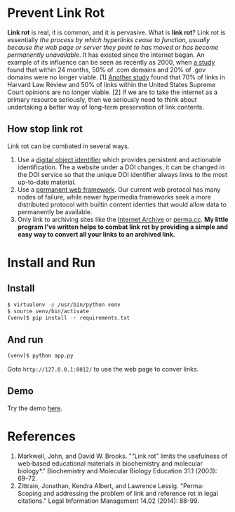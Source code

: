 # Prevent Link Rot

**Link rot** is real, it is common, and it is pervasive. What is **link rot**? Link rot is essentially *the process by which hyperlinks cease to function, usually because the web page or server they point to has moved or has become permanently unavailable*. It has existed since the internet began. An example of its influence can be seen as recently as 2000, when [a study](http://dx.doi.org/10.1002/bmb.2003.494031010165) found that within 24 months, 50% of .com domains and 20% of .gov domains were no longer viable. [1] [Another study](http://dx.doi.org/10.1017/S1472669614000255) found that 70% of links in Harvard Law Review and 50% of links within the United States Supreme Court opinions are no longer viable. [2] If we are to take the internet as a primary resource seriously, then we seriously need to think about undertaking a better way of long-term preservation of link contents.

## How stop link rot

Link rot can be combated in several ways.

1. Use a [digital object identifier](http://www.doi.org/) which provides persistent and actionable identification. The a website under a DOI changes, it can be changed in the DOI service so that the unique DOI identifier always links to the most up-to-date material.
2. Use a [permanent web framework](http://ipfs.io/). Our current web protocol has many nodes of failure, while newer hypermedia frameworks seek a more distributed protocol with builtin content identies that would allow data to permanently be available.
3. Only link to archiving sites like the [Internet Archive](https://archive.org/web/) or [perma.cc](https://perma.cc/). **My little program I've written helps to combat link rot by providing a simple and easy way to convert all your links to an archived link.**

# Install and Run

## Install

```bash
$ virtualenv -p /usr/bin/python venv
$ source venv/bin/activate
(venv)$ pip install -r requirements.txt
```

## And run

```bash
(venv)$ python app.py
```

Goto ```http://127.0.0.1:8012/``` to use the web page to conver links.

## Demo

Try the demo [here](http://permalinker.duckdns.org/).

# References

1. Markwell, John, and David W. Brooks. "“Link rot” limits the usefulness of web‐based educational materials in biochemistry and molecular biology*." Biochemistry and Molecular Biology Education 31.1 (2003): 69-72.
2. Zittrain, Jonathan, Kendra Albert, and Lawrence Lessig. "Perma: Scoping and addressing the problem of link and reference rot in legal citations." Legal Information Management 14.02 (2014): 88-99.
